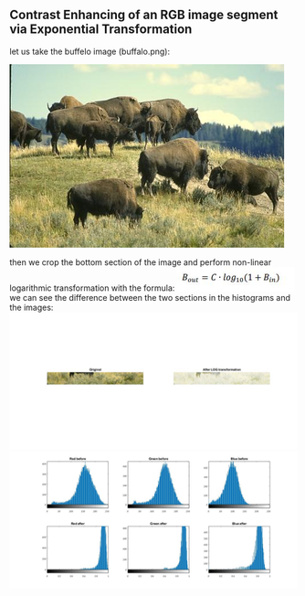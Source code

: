 ## Contrast Enhancing of an RGB image segment via Exponential Transformation ##
let us take the buffelo image (buffalo.png):


![picture alt](https://github.com/amitsason/Digital-Image-Processing/blob/master/Linear%20Contrast%20Enhancement/buffalo.png)

 then we crop the bottom section of the image and perform non-linear logarithmic transformation with the formula:
 ![picture alt](https://github.com/amitsason/Digital-Image-Processing/blob/master/RGB%20logarithmic%20contrast%20enhancement/formula.JPG)     
 we can see the difference between the two sections in the histograms and the images: 
![picture alt](https://github.com/amitsason/Digital-Image-Processing/blob/master/RGB%20logarithmic%20contrast%20enhancement/beforeNafterd.jpg)
![picture alt](https://github.com/amitsason/Digital-Image-Processing/blob/master/RGB%20logarithmic%20contrast%20enhancement/beforeNafterHist.jpg)


